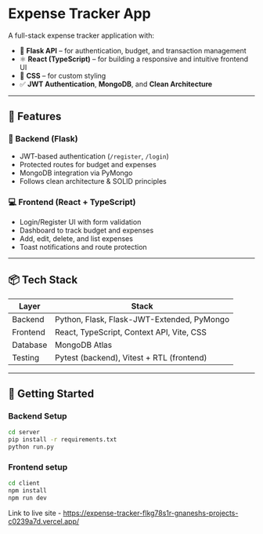 # Expense Tracker App

A full-stack expense tracker application with:

- 🔐 **Flask API** – for authentication, budget, and transaction management
- ⚛️ **React (TypeScript)** – for building a responsive and intuitive frontend UI
- 🎨 **CSS** – for custom styling
- ✅ **JWT Authentication**, **MongoDB**, and **Clean Architecture**

---

## 🧩 Features

### 🔧 Backend (Flask)
- JWT-based authentication (`/register`, `/login`)
- Protected routes for budget and expenses
- MongoDB integration via PyMongo
- Follows clean architecture & SOLID principles

### 💻 Frontend (React + TypeScript)
- Login/Register UI with form validation
- Dashboard to track budget and expenses
- Add, edit, delete, and list expenses
- Toast notifications and route protection

---

## 📦 Tech Stack

| Layer     | Stack                            |
|-----------|----------------------------------|
| Backend   | Python, Flask, Flask-JWT-Extended, PyMongo |
| Frontend  | React, TypeScript, Context API, Vite, CSS     |
| Database  | MongoDB Atlas                    |
| Testing   | Pytest (backend), Vitest + RTL (frontend) |

---

## 🚀 Getting Started

### Backend Setup

```bash
cd server
pip install -r requirements.txt
python run.py
```
### Frontend setup
```bash
cd client
npm install
npm run dev
```

Link to live site - https://expense-tracker-flkg78s1r-gnaneshs-projects-c0239a7d.vercel.app/
